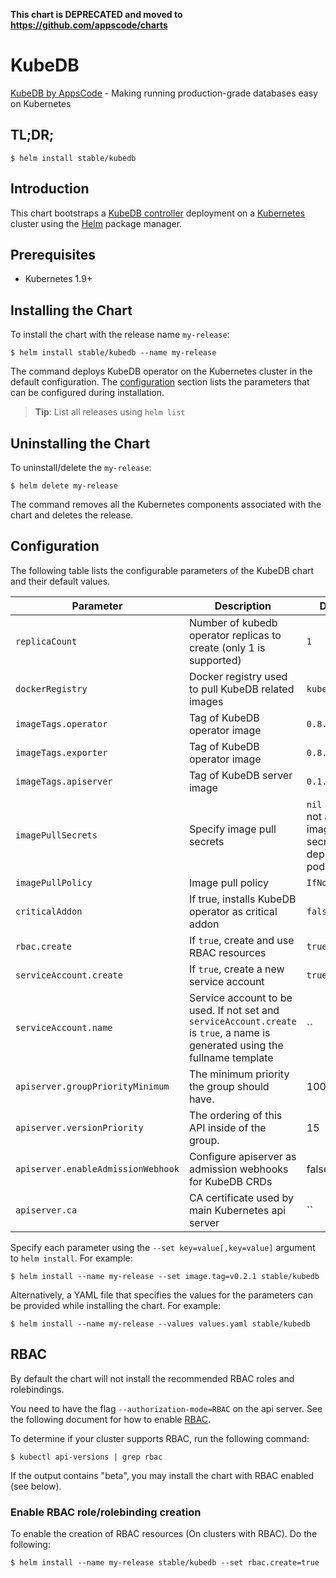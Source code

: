 **This chart is DEPRECATED and moved to https://github.com/appscode/charts**

# KubeDB
[KubeDB by AppsCode](https://github.com/kubedb/cli) - Making running production-grade databases easy on Kubernetes

## TL;DR;

```console
$ helm install stable/kubedb
```

## Introduction

This chart bootstraps a [KubeDB controller](https://github.com/kubedb/cli) deployment on a [Kubernetes](http://kubernetes.io) cluster using the [Helm](https://helm.sh) package manager.

## Prerequisites

- Kubernetes 1.9+

## Installing the Chart
To install the chart with the release name `my-release`:

```console
$ helm install stable/kubedb --name my-release
```
The command deploys KubeDB operator on the Kubernetes cluster in the default configuration. The [configuration](#configuration) section lists the parameters that can be configured during installation.

> **Tip**: List all releases using `helm list`

## Uninstalling the Chart

To uninstall/delete the `my-release`:

```console
$ helm delete my-release
```

The command removes all the Kubernetes components associated with the chart and deletes the release.

## Configuration

The following table lists the configurable parameters of the KubeDB chart and their default values.


| Parameter                          | Description                                                        | Default            |
| -----------------------------------| ------------------------------------------------------------------ | ------------------ |
| `replicaCount`                     | Number of kubedb operator replicas to create (only 1 is supported) | `1`                |
| `dockerRegistry`                   | Docker registry used to pull KubeDB related images                 | `kubedb`           |
| `imageTags.operator`               | Tag of KubeDB operator image                                       | `0.8.0-beta.2`     |
| `imageTags.exporter`               | Tag of KubeDB operator image                                       | `0.8.0-beta.2`     |
| `imageTags.apiserver`              | Tag of KubeDB server image                                         | `0.1.0-beta.2`     |
| `imagePullSecrets`                 | Specify image pull secrets                                         | `nil` (does not add image pull secrets to deployed pods) |
| `imagePullPolicy`                  | Image pull policy                                                  | `IfNotPresent`     |
| `criticalAddon`                    | If true, installs KubeDB operator as critical addon                | `false`            |
| `rbac.create`                      | If `true`, create and use RBAC resources                           | `true`             |
| `serviceAccount.create`            | If `true`, create a new service account                            | `true`             |
| `serviceAccount.name`              | Service account to be used. If not set and `serviceAccount.create` is `true`, a name is generated using the fullname template | `` |
| `apiserver.groupPriorityMinimum`   | The minimum priority the group should have.                        | 10000              |
| `apiserver.versionPriority`        | The ordering of this API inside of the group.                      | 15                 |
| `apiserver.enableAdmissionWebhook` | Configure apiserver as admission webhooks for KubeDB CRDs          | false              |
| `apiserver.ca`                     | CA certificate used by main Kubernetes api server                  | ``                 |


Specify each parameter using the `--set key=value[,key=value]` argument to `helm install`. For example:

```console
$ helm install --name my-release --set image.tag=v0.2.1 stable/kubedb
```

Alternatively, a YAML file that specifies the values for the parameters can be provided while
installing the chart. For example:

```console
$ helm install --name my-release --values values.yaml stable/kubedb
```

## RBAC
By default the chart will not install the recommended RBAC roles and rolebindings.

You need to have the flag `--authorization-mode=RBAC` on the api server. See the following document for how to enable [RBAC](https://kubernetes.io/docs/admin/authorization/rbac/).

To determine if your cluster supports RBAC, run the following command:

```console
$ kubectl api-versions | grep rbac
```

If the output contains "beta", you may install the chart with RBAC enabled (see below).

### Enable RBAC role/rolebinding creation

To enable the creation of RBAC resources (On clusters with RBAC). Do the following:

```console
$ helm install --name my-release stable/kubedb --set rbac.create=true
```
